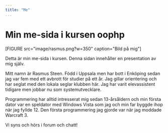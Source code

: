 ```yaml
---
title: "Me"
...
```

Min me-sida i kursen oophp
=========================

[FIGURE src="image/rasmus.png?w=350" caption="Bild på mig"]

Detta är min me-sida i kursen. Denna sidan innehåller en presentation av mig själv.

Mitt namn är Rasmus Steen. Född i Uppsala men har bott i Enköping sedan jag var fem med ett avbrott för studier på ett år. Jag gillar orientering och har seglat med den lokala seglar klubben här. Jag har varit elevassistent tidigare men jobbar nu som systemutvecklare.

Programmering har alltid intresserat mig sedan 13-årsåldern och min första dator var en speldator med Windows Vista som jag och min far byggde ihop när jag fyllde 12. Den första programmering jag gjorde var när jag moddade Warcraft 3.

Vi syns och hörs i forum och chatt!

